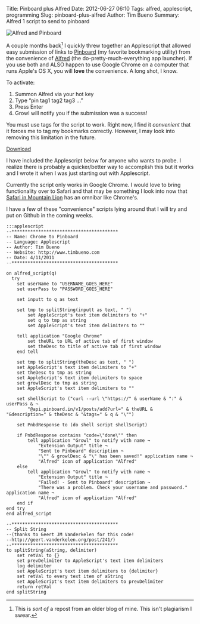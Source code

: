 Title: Pinboard plus Alfred
Date: 2012-06-27 06:10
Tags: alfred, applescript, programming
Slug: pinboard-plus-alfred
Author: Tim Bueno
Summary: Alfred 1 script to send to pinboard

![Alfred and Pinboard](|filename|/images/Alfred_Pinboard.png)

A couple months back[^1] I quickly threw together an Applescript that allowed easy submission of links to [Pinboard](http://pinboard.in/) (my favorite bookmarking utility) from the convenience of [Alfred](http://http://www.alfredapp.com/) (the do-pretty-much-everything app launcher). If you use both and ALSO happen to use Google Chrome on a computer that runs Apple's OS X, you will **love** the convenience. A long shot, I know. 

To activate:

1. Summon Alfred via your hot key
2. Type “pin tag1 tag2 tag3 ...”
3. Press Enter
4. Growl will notify you if the submission was a success!
 
You must use tags for the script to work. Right now, I find it *convenient* that it forces me to tag my bookmarks correctly. However, I may look into removing this limitation in the future.

[Download](http://dl.dropbox.com/u/1325873/tumblr%20files/Send%20to%20Pinboard%20v1_1.alfredextension "They like me, they really like me!") 

I have included the Applescript below for anyone who wants to probe. I realize there is probably a quicker/better way to accomplish this but it works and I wrote it when I was just starting out with Applescript. 

Currently the script only works in Google Chrome. I would love to bring functionality over to Safari and that may be something I look into now that [Safari in Mountain Lion](http://www.macworld.com/article/1165466/mountain_lion_hands_on_with_safari.html) has an omnibar like Chrome's. 

I have a few of these "convenience" scripts lying around that I will try and put on Github in the coming weeks.

	:::applescript
	--****************************************
	-- Name: Chrome to Pinboard
	-- Language: Applescript
	-- Author: Tim Bueno
	-- Website: http://www.timbueno.com
	-- Date: 4/11/2011
	--****************************************

	on alfred_script(q)
	  try
		set userName to "USERNAME_GOES_HERE"
		set userPass to "PASSWORD_GOES_HERE"

		set inputt to q as text

		set tmp to splitString(inputt as text, " ")
			set AppleScript's text item delimiters to "+"
			set q to tmp as string
			set AppleScript's text item delimiters to ""
		
		tell application "Google Chrome"
			set theURL to URL of active tab of first window
			set theDesc to title of active tab of first window
		end tell
		
		set tmp to splitString(theDesc as text, " ")
		set AppleScript's text item delimiters to "+"
		set theDesc to tmp as string
		set AppleScript's text item delimiters to space
		set growlDesc to tmp as string
		set AppleScript's text item delimiters to ""
		
		set shellScript to ("curl --url \"https://" & userName & ":" & userPass & ¬
			"@api.pinboard.in/v1/posts/add?url=" & theURL & "&description=" & theDesc & "&tags=" & q & "\"")
		
		set PnbdResponse to (do shell script shellScript)
		
		if PnbdResponse contains "code=\"done\"" then
			tell application "Growl" to notify with name ¬
				"Extension Output" title ¬
				"Sent to Pinboard" description ¬
				"\"" & growlDesc & "\" has been saved!" application name ¬
				"Alfred" icon of application "Alfred"
		else
			tell application "Growl" to notify with name ¬
				"Extension Output" title ¬
				"Failed! - Sent to Pinboard" description ¬
				"There was a problem. Check your username and password." application name ¬
				"Alfred" icon of application "Alfred"
		end if
	end try
	end alfred_script

	--****************************************
	-- Split String
	--(thanks to Geert JM Vanderkelen for this code! 
	--http://geert.vanderkelen.org/post/241/)
	--****************************************
	to splitString(aString, delimiter)
		set retVal to {}
		set prevDelimiter to AppleScript's text item delimiters
		log delimiter
		set AppleScript's text item delimiters to {delimiter}
		set retVal to every text item of aString
		set AppleScript's text item delimiters to prevDelimiter
		return retVal
	end splitString


[^1]:This is *sort of* a repost from an older blog of mine. This isn't plagiarism I swear.